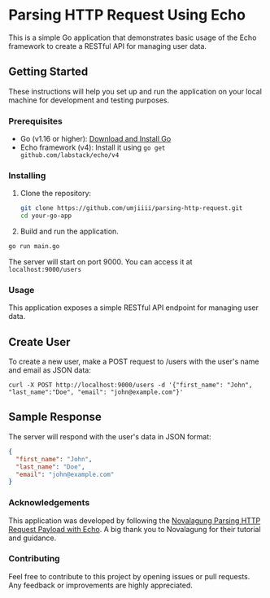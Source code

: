 # Parsing HTTP Request Using Echo

This is a simple Go application that demonstrates basic usage of the Echo framework to create a RESTful API for managing user data.

## Getting Started

These instructions will help you set up and run the application on your local machine for development and testing purposes.

### Prerequisites

- Go (v1.16 or higher): [Download and Install Go](https://golang.org/dl/)
- Echo framework (v4): Install it using `go get github.com/labstack/echo/v4`

### Installing

1. Clone the repository:

   ```sh
   git clone https://github.com/umjiiii/parsing-http-request.git
   cd your-go-app
   ```
   
2. Build and run the application.
   
  ```sh
  go run main.go
  ```
The server will start on port 9000. You can access it at `localhost:9000/users`

### Usage

This application exposes a simple RESTful API endpoint for managing user data.

## Create User 
To create a new user, make a POST request to /users with the user's name and email as JSON data:

```shell
curl -X POST http://localhost:9000/users -d '{"first_name": "John", "last_name":"Doe", "email": "john@example.com"}'
```

## Sample Response
The server will respond with the user's data in JSON format:
```json
{
  "first_name": "John",
  "last_name": "Doe",
  "email": "john@example.com"
}
```

### Acknowledgements
This application was developed by following the [Novalagung Parsing HTTP Request Payload with Echo](https://dasarpemrogramangolang.novalagung.com/C-parsing-http-request-payload-echo.html). A big thank you to Novalagung for their tutorial and guidance.

### Contributing
Feel free to contribute to this project by opening issues or pull requests. Any feedback or improvements are highly appreciated.

